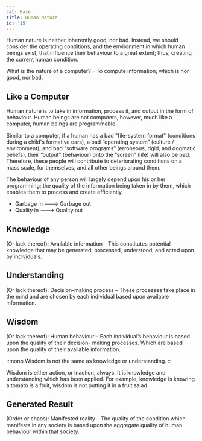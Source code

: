 ```yaml
---
cat: Base
title: Human Nature
id: '15'
---
```


<span class="desc">Human nature is neither inherently good, nor bad. Instead, we should consider the operating conditions, and the environment in which human beings exist, that influence their behaviour to a great extent; thus, creating the current human condition.</span>

What is the nature of a computer? – To compute information; which is nor good, nor bad.

## Like a Computer
Human nature is to take in information, process it, and output in the form of behaviour. Human beings are not computers, however, much like a computer, human beings are programmable.

Similar to a computer, if a human has a bad "file-system format" (conditions during a child's formative ears), a bad “operating system” (culture / environment), and bad “software programs” (erroneous, rigid, and dogmatic beliefs), their “output” (behaviour) onto the “screen” (life) will also be bad. Therefore, these people will contribute to deteriorating conditions on a mass scale, for themselves, and all other beings around them.

The behaviour of any person will largely depend upon his or her programming; the quality of the information being taken in by them, which enables them to process and create efficiently.

- Garbage in ---> Garbage out
- Quality in ---> Quality out

## Knowledge
(Or lack thereof): Available information – This constitutes potential knowledge that may be generated,
processed, understood, and acted upon by individuals.

## Understanding
(Or lack thereof): Decision-making process – These processes take place in the mind and are chosen by each
individual based upon available information.

## Wisdom
(Or lack thereof): Human behaviour – Each individual’s behaviour is based upon the quality of their decision-
making processes. Which are based upon the quality of their available information.

::mono
Wisdom is not the same as knowledge or understanding.
::

Wisdom is either action, or inaction, always. It is knowledge and understanding which has
been applied. For example, knowledge is knowing a tomato is a fruit, wisdom is not putting it in a fruit
salad.

## Generated Result
(Order or chaos): Manifested reality – The quality of the condition which manifests in any society is based upon the aggregate quality of human behaviour within that society.
 